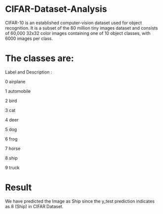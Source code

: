 # CIFAR-Dataset-Analysis
CIFAR-10  is an established computer-vision dataset used for object recognition. It is a subset of the 80 million tiny images dataset and consists of 60,000 32x32 color images containing one of 10 object classes, with 6000 images per class.


# The classes are:
Label and Description :

0 airplane

1 automobile

2 bird

3 cat

4 deer

5 dog

6 frog

7 horse

8 ship

9 truck


# Result

We have predicted the Image as Ship since the y_test prediction indicates as 8 (Ship) in CIFAR Dataset.
